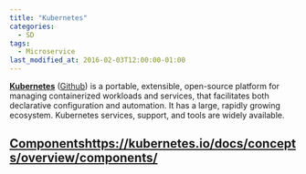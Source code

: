 ```yaml
---
title: "Kubernetes"
categories:
  - SD
tags:
  - Microservice
last_modified_at: 2016-02-03T12:00:00-01:00
---
```


**[Kubernetes](https://kubernetes.io)** ([Github](https://github.com/kubernetes/kubernetes)) is a portable, extensible, open-source platform for managing containerized workloads and services, that facilitates both declarative configuration and automation. It has a large, rapidly growing ecosystem. Kubernetes services, support, and tools are widely available.

## [Components]()https://kubernetes.io/docs/concepts/overview/components/

